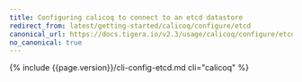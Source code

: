 ```yaml
---
title: Configuring calicoq to connect to an etcd datastore
redirect_from: latest/getting-started/calicoq/configure/etcd
canonical_url: https://docs.tigera.io/v2.3/usage/calicoq/configure/etcd
no_canonical: true
---
```


{% include {{page.version}}/cli-config-etcd.md cli="calicoq" %}

